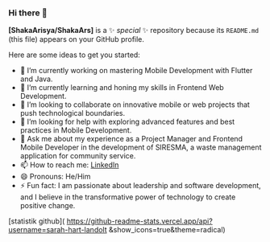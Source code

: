 ### Hi there 👋

**[ShakaArisya/ShakaArs]** is a ✨ _special_ ✨ repository because its `README.md` (this file) appears on your GitHub profile.

Here are some ideas to get you started:

- 🔭 I’m currently working on mastering Mobile Development with Flutter and Java.
- 🌱 I’m currently learning and honing my skills in Frontend Web Development.
- 👯 I’m looking to collaborate on innovative mobile or web projects that push technological boundaries.
- 🤔 I’m looking for help with exploring advanced features and best practices in Mobile Development.
- 💬 Ask me about my experience as a Project Manager and Frontend Mobile Developer in the development of SIRESMA, a waste management application for community service.
- 📫 How to reach me: [LinkedIn](https://www.linkedin.com/in/shaka-arisya/)
- 😄 Pronouns: He/Him
- ⚡ Fun fact: I am passionate about leadership and software development, and I believe in the transformative power of technology to create positive change.

[statistik github]( https://github-readme-stats.vercel.app/api?username=sarah-hart-landolt &show_icons=true&theme=radical)
